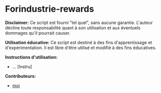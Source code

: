 # Forindustrie-rewards

**Disclaimer:** Ce script est fourni "tel quel", sans aucune garantie. L'auteur décline toute responsabilité quant à son utilisation et aux éventuels dommages qu'il pourrait causer.

**Utilisation éducative:** Ce script est destiné à des fins d'apprentissage et d'expérimentation. Il est libre d'être utilisé et modifié à des fins éducatives.

**Instructions d'utilisation:**
* ... [Instru]

**Contributeurs:**
* [moi](https://github.com/Le-S-lks0)

